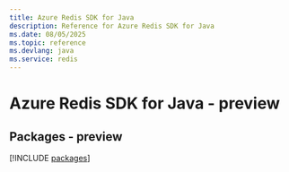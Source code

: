 ```yaml
---
title: Azure Redis SDK for Java
description: Reference for Azure Redis SDK for Java
ms.date: 08/05/2025
ms.topic: reference
ms.devlang: java
ms.service: redis
---
```

# Azure Redis SDK for Java - preview
## Packages - preview
[!INCLUDE [packages](redis-index.md)]